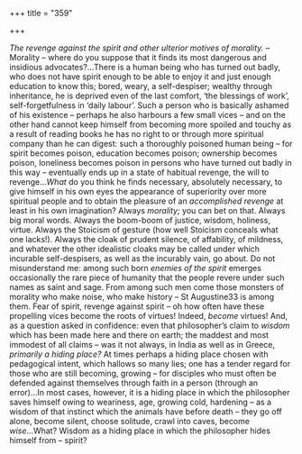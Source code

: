 +++
title = "359"

+++

*The revenge against the spirit and other ulterior motives of morality.* – Morality – where do you suppose that it finds its most dangerous and insidious advocates?...There is a human being who has turned out badly, who does not have spirit enough to be able to enjoy it and just enough education to know this; bored, weary, a self-despiser; wealthy through inheritance, he is deprived even of the last comfort, ‘the blessings of work’, self-forgetfulness in ‘daily labour’. Such a person who is basically ashamed of his existence – perhaps he also harbours a few small vices – and on the other hand cannot keep himself from becoming more spoiled and touchy as a result of reading books he has no right to or through more spiritual company than he can digest: such a thoroughly poisoned human being – for spirit becomes poison, education becomes poison; ownership becomes poison, loneliness becomes poison in persons who have turned out badly in this way – eventually ends up in a state of habitual revenge, the will to revenge...*What* do you think he finds necessary, absolutely necessary, to give himself in his own eyes the appearance of superiority over more spiritual people and to obtain the pleasure of an *accomplished revenge* at least in his own imagination? Always *morality;* you can bet on that. Always big moral words. Always the boom-boom of justice, wisdom, holiness, virtue. Always the Stoicism of gesture \(how well Stoicism conceals what one lacks\!\). Always the cloak of prudent silence, of affability, of mildness, and whatever the other idealistic cloaks may be called under which incurable self-despisers, as well as the incurably vain, go about. Do not misunderstand me: among such born *enemies of the spirit* emerges occasionally the rare piece of humanity that the people revere under such names as saint and sage. From among such men come those monsters of morality who make noise, who make history – St Augustine33 is among them. Fear of spirit, revenge against spirit – oh how often have these propelling vices become the roots of virtues\! Indeed, *become* virtues\! And, as a question asked in confidence: even that philosopher’s claim to *wisdom* which has been made here and there on earth; the maddest and most immodest of all claims – was it not always, in India as well as in Greece, *primarily a hiding place?* At times perhaps a hiding place chosen with pedagogical intent, which hallows so many lies; one has a tender regard for those who are still becoming, growing – for disciples who must often be defended against themselves through faith in a person \(through an error\)...In most cases, however, it is a hiding place in which the philosopher saves himself owing to weariness, age, growing cold, hardening – as a wisdom of that instinct which the animals have before death – they go off alone, become silent, choose solitude, crawl into caves, become *wise*...What? Wisdom as a hiding place in which the philosopher hides himself from – spirit?


